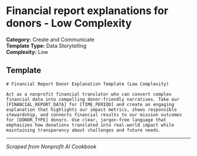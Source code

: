 # Financial report explanations for donors - Low Complexity

**Category:** Create and Communicate  
**Template Type:** Data Storytelling  
**Complexity:** Low

## Template

```
# Financial Report Donor Explanation Template (Low Complexity)

Act as a nonprofit financial translator who can convert complex financial data into compelling donor-friendly narratives. Take our [FINANCIAL_REPORT_DATA] for [TIME_PERIOD] and create an engaging explanation that highlights our impact metrics, shows responsible stewardship, and connects financial results to our mission outcomes for [DONOR_TYPE] donors. Use clear, jargon-free language that emphasizes how donations translated into real-world impact while maintaining transparency about challenges and future needs.
```

---
*Scraped from Nonprofit AI Cookbook*
